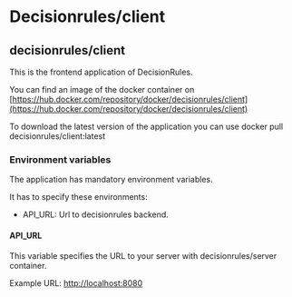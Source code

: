 # Decisionrules/client

## decisionrules/client

This is the frontend application of DecisionRules.

You can find an image of the docker container on [https://hub.docker.com/repository/docker/decisionrules/client](https://hub.docker.com/repository/docker/decisionrules/client)  


To download the latest version of the application you can use docker pull decisionrules/client:latest

### Environment variables

The application has mandatory environment variables.

It has to specify these environments: 

*  API\_URL: Url to decisionrules backend.

#### API\_URL

This variable specifies the URL to your server with decisionrules/server container.

Example URL: [http://localhost:8080](http://localhost:8080)

